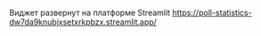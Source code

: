 Виджет развернут на платформе Streamlit https://poll-statistics-dw7da9knubjxsetxrkpbzx.streamlit.app/
